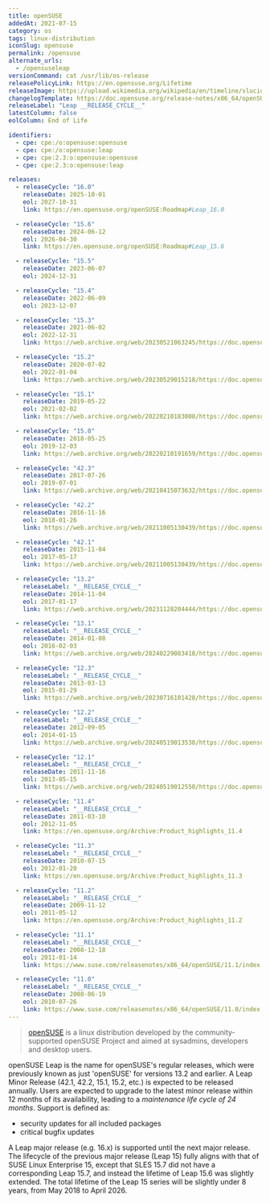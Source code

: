 ```yaml
---
title: openSUSE
addedAt: 2021-07-15
category: os
tags: linux-distribution
iconSlug: opensuse
permalink: /opensuse
alternate_urls:
  - /opensuseleap
versionCommand: cat /usr/lib/os-release
releasePolicyLink: https://en.opensuse.org/Lifetime
releaseImage: https://upload.wikimedia.org/wikipedia/en/timeline/slucio84mdla0deffiv2vrszinbrlek.png
changelogTemplate: https://doc.opensuse.org/release-notes/x86_64/openSUSE/Leap/__RELEASE_CYCLE__/
releaseLabel: "Leap __RELEASE_CYCLE__"
latestColumn: false
eolColumn: End of Life

identifiers:
  - cpe: cpe:/o:opensuse:opensuse
  - cpe: cpe:/o:opensuse:leap
  - cpe: cpe:2.3:o:opensuse:opensuse
  - cpe: cpe:2.3:o:opensuse:leap

releases:
  - releaseCycle: "16.0"
    releaseDate: 2025-10-01
    eol: 2027-10-31
    link: https://en.opensuse.org/openSUSE:Roadmap#Leap_16.0

  - releaseCycle: "15.6"
    releaseDate: 2024-06-12
    eol: 2026-04-30
    link: https://en.opensuse.org/openSUSE:Roadmap#Leap_15.6

  - releaseCycle: "15.5"
    releaseDate: 2023-06-07
    eol: 2024-12-31

  - releaseCycle: "15.4"
    releaseDate: 2022-06-09
    eol: 2023-12-07

  - releaseCycle: "15.3"
    releaseDate: 2021-06-02
    eol: 2022-12-31
    link: https://web.archive.org/web/20230521063245/https://doc.opensuse.org/release-notes/x86_64/openSUSE/Leap/15.3/

  - releaseCycle: "15.2"
    releaseDate: 2020-07-02
    eol: 2022-01-04
    link: https://web.archive.org/web/20230529015218/https://doc.opensuse.org/release-notes/x86_64/openSUSE/Leap/15.2/

  - releaseCycle: "15.1"
    releaseDate: 2019-05-22
    eol: 2021-02-02
    link: https://web.archive.org/web/20220210183008/https://doc.opensuse.org/release-notes/x86_64/openSUSE/Leap/15.1/

  - releaseCycle: "15.0"
    releaseDate: 2018-05-25
    eol: 2019-12-03
    link: https://web.archive.org/web/20220210191659/https://doc.opensuse.org/release-notes/x86_64/openSUSE/Leap/15.0/

  - releaseCycle: "42.3"
    releaseDate: 2017-07-26
    eol: 2019-07-01
    link: https://web.archive.org/web/20210415073632/https://doc.opensuse.org/release-notes/x86_64/openSUSE/Leap/42.3/

  - releaseCycle: "42.2"
    releaseDate: 2016-11-16
    eol: 2018-01-26
    link: https://web.archive.org/web/20211005130439/https://doc.opensuse.org/release-notes/x86_64/openSUSE/Leap/42.2/

  - releaseCycle: "42.1"
    releaseDate: 2015-11-04
    eol: 2017-05-17
    link: https://web.archive.org/web/20211005130439/https://doc.opensuse.org/release-notes/x86_64/openSUSE/Leap/42.1/

  - releaseCycle: "13.2"
    releaseLabel: "__RELEASE_CYCLE__"
    releaseDate: 2014-11-04
    eol: 2017-01-17
    link: https://web.archive.org/web/20231128204444/https://doc.opensuse.org/release-notes/x86_64/openSUSE/13.2/

  - releaseCycle: "13.1"
    releaseLabel: "__RELEASE_CYCLE__"
    releaseDate: 2014-01-08
    eol: 2016-02-03
    link: https://web.archive.org/web/20240229083418/https://doc.opensuse.org/release-notes/x86_64/openSUSE/13.1/

  - releaseCycle: "12.3"
    releaseLabel: "__RELEASE_CYCLE__"
    releaseDate: 2013-03-13
    eol: 2015-01-29
    link: https://web.archive.org/web/20230716101428/https://doc.opensuse.org/release-notes/x86_64/openSUSE/12.3/

  - releaseCycle: "12.2"
    releaseLabel: "__RELEASE_CYCLE__"
    releaseDate: 2012-09-05
    eol: 2014-01-15
    link: https://web.archive.org/web/20240519013538/https://doc.opensuse.org/release-notes/x86_64/openSUSE/12.2/

  - releaseCycle: "12.1"
    releaseLabel: "__RELEASE_CYCLE__"
    releaseDate: 2011-11-16
    eol: 2013-05-15
    link: https://web.archive.org/web/20240519012550/https://doc.opensuse.org/release-notes/x86_64/openSUSE/12.1/

  - releaseCycle: "11.4"
    releaseLabel: "__RELEASE_CYCLE__"
    releaseDate: 2011-03-10
    eol: 2012-11-05
    link: https://en.opensuse.org/Archive:Product_highlights_11.4

  - releaseCycle: "11.3"
    releaseLabel: "__RELEASE_CYCLE__"
    releaseDate: 2010-07-15
    eol: 2012-01-20
    link: https://en.opensuse.org/Archive:Product_highlights_11.3

  - releaseCycle: "11.2"
    releaseLabel: "__RELEASE_CYCLE__"
    releaseDate: 2009-11-12
    eol: 2011-05-12
    link: https://en.opensuse.org/Archive:Product_highlights_11.2

  - releaseCycle: "11.1"
    releaseLabel: "__RELEASE_CYCLE__"
    releaseDate: 2008-12-18
    eol: 2011-01-14
    link: https://www.suse.com/releasenotes/x86_64/openSUSE/11.1/index.html

  - releaseCycle: "11.0"
    releaseLabel: "__RELEASE_CYCLE__"
    releaseDate: 2008-06-19
    eol: 2010-07-26
    link: https://www.suse.com/releasenotes/x86_64/openSUSE/11.0/index.html
---
```


> [openSUSE](https://www.opensuse.org/) is a linux distribution developed by the community-supported
> openSUSE Project and aimed at sysadmins, developers and desktop users.

openSUSE Leap is the name for openSUSE's regular releases, which were previously known as just
'openSUSE' for versions 13.2 and earlier. A Leap Minor Release (42.1, 42.2, 15.1, 15.2, etc.) is
expected to be released annually. Users are expected to upgrade to the latest minor release within 12
months of its availability, leading to a _maintenance life cycle of 24 months_. Support is defined
as:

- security updates for all included packages
- critical bugfix updates

A Leap major release (e.g. 16.x) is supported until the next major release. The lifecycle of the previous
major release (Leap 15) fully aligns with that of SUSE Linux Enterprise 15, except that SLES 15.7 did
not have a corresponding Leap 15.7, and instead the lifetime of Leap 15.6 was slightly extended. The
total lifetime of the Leap 15 series will be slightly under 8 years, from May 2018 to April 2026.
